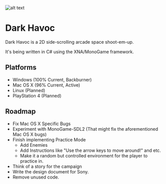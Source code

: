 ![alt text](http://phobos.joshuakennedy.net/static/NewDarkHavocLogo.png "Dark Havoc Logo")

Dark Havoc
=========

Dark Havoc is a 2D side-scrolling arcade space shoot-em-up.

It's being written in C# using the XNA/MonoGame framework.

Platforms
-------

* Windows (100% Current, Backburner)
* Mac OS X (96% Current, Active)
* Linux (Planned)
* PlayStation 4 (Planned)

Roadmap
-------

* Fix Mac OS X Specific Bugs
* Experiment with MonoGame-SDL2 (That might fix the aforementioned Mac OS X bugs)
* Finish implementing Practice Mode
    * Add Enemies
    * Add Instructions like "Use the arrow keys to move around!" and etc.
    * Make it a random but controlled environment for the player to practice in.
* Think of a story for the campaign
* Write the design document for Sony.
* Remove unused code.
